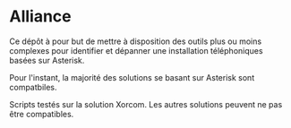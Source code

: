 # Alliance

Ce dépôt à pour but de mettre à disposition des outils plus ou moins complexes pour identifier et dépanner une installation téléphoniques basées sur Asterisk.

Pour l'instant, la majorité des solutions se basant sur Asterisk sont compatbiles.

Scripts testés sur la solution Xorcom. Les autres solutions peuvent ne pas être compatibles.
